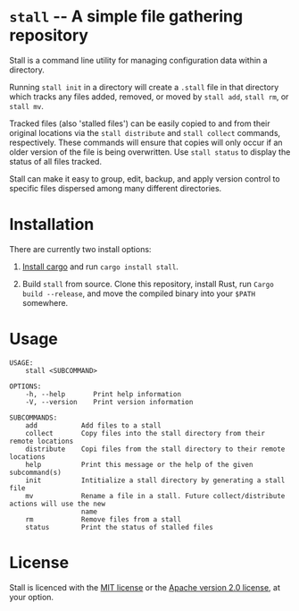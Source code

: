 
# `stall` -- A simple file gathering repository

Stall is a command line utility for managing configuration data within a directory.

Running `stall init` in a directory will create a `.stall` file in that directory which tracks any files added, removed, or moved by `stall add`, `stall rm`, or `stall mv`. 

Tracked files (also 'stalled files') can be easily copied to and from their original locations via the `stall distribute` and `stall collect` commands, respectively. These commands will ensure that copies will only occur if an older version of the file is being overwritten. Use `stall status` to display the status of all files tracked.

Stall can make it easy to group, edit, backup, and apply version control to specific files dispersed among many different directories.


# Installation

There are currently two install options: 

1. [Install cargo](https://crates.io/) and run `cargo install stall`.

2. Build `stall` from source. Clone this repository, install Rust, run `Cargo build --release`, and move the compiled binary into your `$PATH` somewhere.

# Usage

```
USAGE:
    stall <SUBCOMMAND>

OPTIONS:
    -h, --help       Print help information
    -V, --version    Print version information

SUBCOMMANDS:
    add           Add files to a stall
    collect       Copy files into the stall directory from their remote locations
    distribute    Copi files from the stall directory to their remote locations
    help          Print this message or the help of the given subcommand(s)
    init          Intitialize a stall directory by generating a stall file
    mv            Rename a file in a stall. Future collect/distribute actions will use the new
                  name
    rm            Remove files from a stall
    status        Print the status of stalled files
```

# License

Stall is licenced with the [MIT license](/license-mit.md) or the [Apache version 2.0 license](/license-apache.md), at your option.

